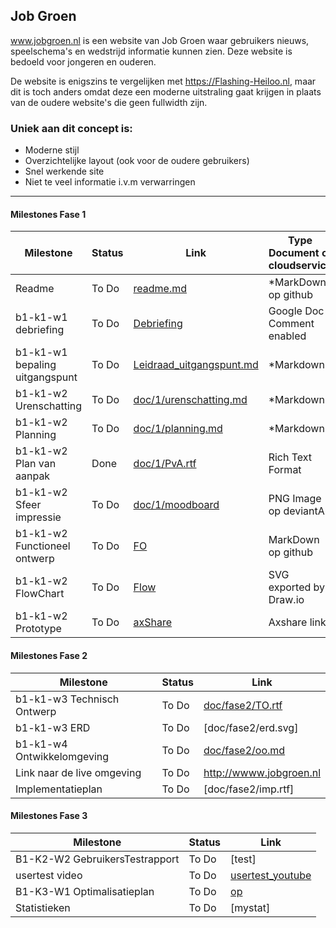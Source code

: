## Job Groen
www.jobgroen.nl is een website van Job Groen waar gebruikers nieuws, speelschema's en wedstrijd informatie kunnen zien. Deze website is bedoeld voor jongeren en ouderen.

De website is enigszins te vergelijken met https://Flashing-Heiloo.nl, maar dit is toch anders omdat deze een moderne uitstraling gaat krijgen in plaats van de oudere website's die geen fullwidth zijn.

### Uniek aan dit concept is: 
 * Moderne stijl 
 * Overzichtelijke layout (ook voor de oudere gebruikers)
 * Snel werkende site
 * Niet te veel informatie i.v.m verwarringen
 
---
#### Milestones Fase 1
| Milestone  | Status | Link | Type Document of cloudservice |
| ------ |  ------ | ------ | ------ |
| Readme                         | To Do |  [readme.md]            | *MarkDown op github |
| b1-k1-w1 debriefing            | To Do | [Debriefing]            | Google Doc Comment enabled |
| b1-k1-w1 bepaling uitgangspunt | To Do | [Leidraad_uitgangspunt.md] | *Markdown |
| b1-k1-w2 Urenschatting         | To Do | [doc/1/urenschatting.md]| *Markdown |
| b1-k1-w2 Planning              | To Do | [doc/1/planning.md]     | *Markdown |
| b1-k1-w2 Plan van aanpak       | Done  | [doc/1/PvA.rtf]         | Rich Text Format |
| b1-k1-w2 Sfeer impressie       | To Do | [doc/1/moodboard]       | PNG Image op deviantArt |
| b1-k1-w2 Functioneel ontwerp   | To Do | [FO]                    | MarkDown op github |
| b1-k1-w2 FlowChart             | To Do | [Flow]                  | SVG exported by Draw.io |
| b1-k1-w2 Prototype             | To Do | [axShare]               | Axshare link |

   [readme.md]: <https://github.com/JouwGithubNaam/myband/blob/master/readme.md>
   [Leidraad_uitgangspunt.md]: <https://github.com/HjalmarSnoep/MyBandStarter/blob/master/doc/1/uitgangspunt.md>
   [Debriefing]: <https://docs.google.com/document/u/0/>
   [doc/1/PvA.rtf]: <https://github.com/HjalmarSnoep/MyBandStarter/blob/master/doc/1/PvA.rtf>
   [doc/1/urenschatting.md]: <https://github.com/HjalmarSnoep/MyBandStarter/blob/master/doc/1/Urenschatting.md>
   [doc/1/planning.md]: <https://github.com/HjalmarSnoep/MyBandStarter/blob/master/doc/1/planning.md>
   [doc/1/moodboard]: <https://www.google.nl/search?q=moodboard&tbm=isch>
   [FO]: <https://github.com/jouwgithub/doc/1/FO.md>
   [Flow]: <https://github.com/jouwgithub/doc/1/flow.svg>
   [axShare]: <http://w2d1bw.axshare.com/>

#### Milestones Fase 2
| Milestone  | Status | Link |
| ------ |  ------ | ------ |
| b1-k1-w3 Technisch Ontwerp |  To Do |  [doc/fase2/TO.rtf] |
| b1-k1-w3 ERD               |  To Do |  [doc/fase2/erd.svg] |
| b1-k1-w4 Ontwikkelomgeving |  To Do |  [doc/fase2/oo.md]|
| Link naar de live omgeving |  To Do |  <http://wwww.jobgroen.nl>|
| Implementatieplan          | To Do |  [doc/fase2/imp.rtf] |

   [doc/fase2/TO.rtf]: 
   [doc/fase2/erd.svg]: 
   [doc/fase2/oo.md]: 
   [doc/fase2/imp.rtf]: 
   
#### Milestones Fase 3
| Milestone  | Status | Link |
| ------ |  ------ | ------ |
| B1-K2-W2 GebruikersTestrapport | To Do |  [test] |
| usertest video | To Do |[usertest_youtube] |
| B1-K3-W1 Optimalisatieplan | To Do |  [op] |
| Statistieken | To Do |  [mystat]|

 [usertest_youtube]:
 [test]: 
 [op]: 
 [mystat]: 
